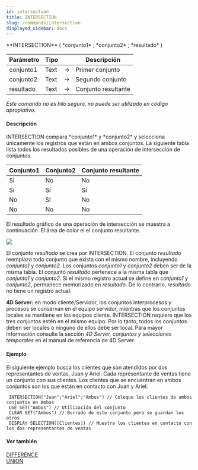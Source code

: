 ```yaml
---
id: intersection
title: INTERSECTION
slug: /commands/intersection
displayed_sidebar: docs
---
```


<!--REF #_command_.INTERSECTION.Syntax-->**INTERSECTION** ( *conjunto1* ; *conjunto2* ; *resultado* )<!-- END REF-->
<!--REF #_command_.INTERSECTION.Params-->
| Parámetro | Tipo |  | Descripción |
| --- | --- | --- | --- |
| conjunto1 | Text | &#8594;  | Primer conjunto |
| conjunto2 | Text | &#8594;  | Segundo conjunto |
| resultado | Text | &#8594;  | Conjunto resultante |

<!-- END REF-->

*Este comando no es hilo seguro, no puede ser utilizado en código apropiativo.*


#### Descripción 

<!--REF #_command_.INTERSECTION.Summary-->INTERSECTION compara *conjunto1* y *conjunto2* y selecciona únicamente los registros que están en ambos conjuntos.<!-- END REF--> La siguiente tabla lista todos los resultados posibles de una operación de intersección de conjuntos.

| **Conjunto1** | **Conjunto2** | **Conjunto resultante** |
| ------------- | ------------- | ----------------------- |
| Sí            | No            | No                      |
| Sí            | Sí            | Sí                      |
| No            | Sí            | No                      |
| No            | No            | No                      |

El resultado gráfico de una operación de intersección se muestra a continuación. El área de color el el conjunto resultante.

![](../assets/en/commands/pict32963.es.png)

El conjunto *resultado* se crea por INTERSECTION. El conjunto *resultado* reemplaza todo conjunto que exista con el mismo nombre, incluyendo *conjunto1* y *conjunto2*. Los conjuntos *conjunto1* y *conjunto2* deben ser de la misma tabla. El conjunto *resultado* pertenece a la misma tabla que *conjunto1* y *conjunto2*. Si el mismo registro actual se define en *conjunto1* y *conjunto2*, permanece memorizado en *resultado*. De lo contrario, *resultado* no tiene un registro actual. 

**4D Server:** en modo cliente/Servidor, los conjuntos interprocesos y procesos se conservan en el equipo servidor, mientras que los conjuntos locales se mantiene en los equipos cliente. INTERSECTION requiere que los tres conjuntos estén en el mismo equipo. Por lo tanto, todos los conjuntos deben ser locales o ninguno de ellos debe ser local. Para mayor información consulte la sección *4D Server, conjuntos y selecciones temporales* en el manual de referencia de 4D Server.

#### Ejemplo 

El siguiente ejemplo busca los clientes que son atendidos por dos representantes de ventas, Juan y Ariel. Cada representante de ventas tiene un conjunto con sus clientes. Los clientes que se encuentran en ambos conjuntos son los que están en contacto con Juan y Ariel:

```4d
 INTERSECTION("Juan";"Ariel";"Ambos") // Coloque los clientes de ambos conjuntos en Ambos
 USE SET("Ambos") // Utilización del conjunto
 CLEAR SET("Ambos") // Borrado de este conjunto pero se guardan los otros
 DISPLAY SELECTION([Clientes]) // Muestra los clientes en contacto con los dos representantes de ventas
```

#### Ver también 

[DIFFERENCE](difference.md)  
[UNION](union.md)  